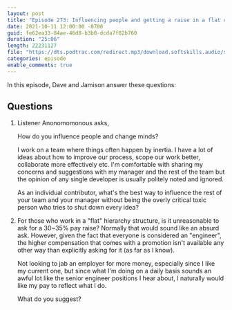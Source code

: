 ```yaml
---
layout: post
title: "Episode 273: Influencing people and getting a raise in a flat org"
date: 2021-10-11 12:00:00 -0700
guid: fe62ea33-84ae-46d8-b3b0-dcda7f82b760
duration: "25:06"
length: 22231127
file: "https://dts.podtrac.com/redirect.mp3/download.softskills.audio/sse-273.mp3"
categories: episode
enable_comments: true
---
```


In this episode, Dave and Jamison answer these questions:

## Questions

1. Listener Anonomomonous asks,
   
   How do you influence people and change minds?
   
   I work on a team where things often happen by inertia. I have a lot of ideas about how to improve our process, scope our work better, collaborate more effectively etc. I'm comfortable with sharing my concerns and suggestions with my manager and the rest of the team but the opinion of any single developer is usually politely noted and ignored.
   
   As an individual contributor, what's the best way to influence the rest of your team and your manager without being the overly critical toxic person who tries to shut down every idea?


2. For those who work in a "flat" hierarchy structure, is it unreasonable to ask for a 30~35% pay raise? Normally that would sound like an absurd ask. However, given the fact that everyone is considered an "engineer", the higher compensation that comes with a promotion isn't available any other way than explicitly asking for it (as far as I know).
   
   Not looking to jab an employer for more money, especially since I like my current one, but since what I'm doing on a daily basis sounds an awful lot like the senior engineer positions I hear about, I naturally would like my pay to reflect what I do.
   
   What do you suggest?
